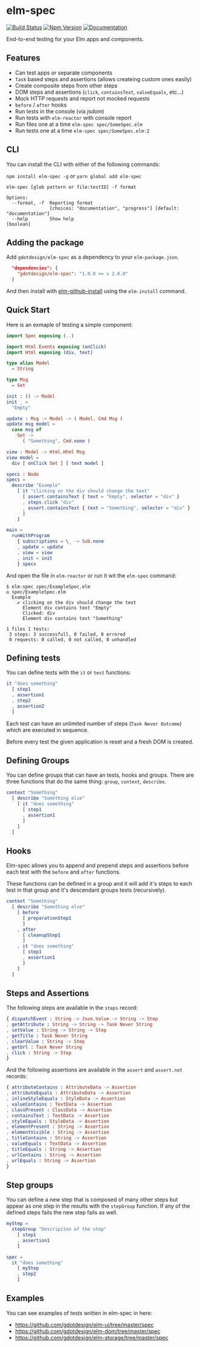 # elm-spec
[![Build Status](https://travis-ci.org/gdotdesign/elm-spec.svg?branch=master)](https://travis-ci.org/gdotdesign/elm-spec)
[![Npm Version](https://badge.fury.io/js/elm-spec.svg)](https://badge.fury.io/js/elm-spec)
[![Documentation](https://img.shields.io/badge/documentation-elm--directory-brightgreen.svg)](http://elm-directory.herokuapp.com/package/gdotdesign/elm-spec)

End-to-end testing for your Elm apps and components.

## Features
* Can test apps or separate components
* `Task` based steps and assertions (allows createing custom ones easily)
* Create composite steps from other steps
* DOM steps and assertions (`click`, `containsText`, `valueEquals`, etc...)
* Mock HTTP requests and report not mocked requests
* `before` / `after` hooks
* Run tests in the console (via _jsdom_)
* Run tests with `elm-reactor` with console report
* Run files one at a time `elm-spec spec/SomeSpec.elm`
* Run tests one at a time `elm-spec spec/SomeSpec.elm:2`

## CLI
You can install the CLI with either of the following commands:

`npm install elm-spec -g` or `yarn global add elm-spec`

```
elm-spec [glob pattern or file:testID] -f format

Options:
  --format, -f  Reporting format
                [choices: "documentation", "progress"] [default: "documentation"]
  --help        Show help                                               [boolean]

```

## Adding the package
Add `gdotdesign/elm-spec` as a dependency to your `elm-package.json`.

```json
  "dependencies": {
    "gdotdesign/elm-spec": "1.0.0 <= v 2.0.0"
  }
```

And then install with [elm-github-install](https://github.com/gdotdesign/elm-github-install) using the `elm-install` command.

## Quick Start
Here is an exmaple of testing a simple component:

```elm
import Spec exposing (..)

import Html.Events exposing (onClick)
import Html exposing (div, text)

type alias Model
  = String

type Msg
  = Set

init : () -> Model
init _ =
  "Empty"

update : Msg -> Model -> ( Model, Cmd Msg )
update msg model =
  case msg of
    Set ->
      ( "Something", Cmd.none )

view : Model -> Html.Html Msg
view model =
  div [ onClick Set ] [ text model ]

specs : Node
specs =
  describe "Example"
    [ it "clicking on the div should change the text"
      [ assert.containsText { text = "Empty", selector = "div" }
      , steps.click "div"
      , assert.containsText { text = "Something", selector = "div" }
      ]
    ]

main =
  runWithProgram
    { subscriptions = \_ -> Sub.none
    , update = update
    , view = view
    , init = init
    } specs
```

And open the file in `elm-reactor` or run it wit the `elm-spec` command:

```
$ elm-spec spec/ExampleSpec.elm
◎ spec/ExampleSpec.elm
  Example
    ✔ clicking on the div should change the text
      Element div contains text "Empty"
      Clicked: div
      Element div contains text "Something"

1 files 1 tests:
 3 steps: 3 successfull, 0 failed, 0 errored
 0 requests: 0 called, 0 not called, 0 unhandled
```

## Defining tests
You can define tests with the `it` or `test` functions:

```elm
it "does something"
  [ step1
  , assertion1
  , step2
  , assertion2
  ]
```

Each test can have an unlimited number of steps (`Task Never Outcome`) which
are executed in sequence.

Before every test the given application is reset and a fresh DOM is created.

## Defining Groups
You can define groups that can have an tests, hooks and groups. There are three
functions that do the same thing: `group`, `context`, `describe`.

```elm
context "Something"
  [ describe "Something else"
    [ it "does something"
      [ step1
      , assertion1
      ]
    ]
  ]
```

## Hooks
Elm-spec allows you to append and prepend steps and assertions before each test
with the `before` and `after` functions.

These functions can be defined in a group and it will add it's steps to each
test in that group and it's descendant groups tests (recursively).

```elm
context "Something"
  [ describe "Something else"
    [ before
      [ preparationStep1
      ]
    , after
      [ cleanupStep1
      ]
    , it "does something"
      [ step1
      , assertion1
      ]
    ]
  ]
```

## Steps and Assertions
The following steps are available in the `steps` record:

```elm
{ dispatchEvent : String -> Json.Value -> String -> Step
, getAttribute : String -> String -> Task Never String
, setValue : String -> String -> Step
, getTitle : Task Never String
, clearValue : String -> Step
, getUrl : Task Never String
, click : String -> Step
}
```

And the following assertions are available in the `assert` and `assert.not`
records:

```elm
{ attributeContains : AttributeData -> Assertion
, attributeEquals : AttributeData -> Assertion
, inlineStyleEquals : StyleData -> Assertion
, valueContains : TextData -> Assertion
, classPresent : ClassData -> Assertion
, containsText : TextData -> Assertion
, styleEquals : StyleData -> Assertion
, elementPresent : String -> Assertion
, elementVisible : String -> Assertion
, titleContains : String -> Assertion
, valueEquals : TextData -> Assertion
, titleEquals : String -> Assertion
, urlContains : String -> Assertion
, urlEquals : String -> Assertion
}
```

## Step groups
You can define a new step that is composed of many other steps but appear as
one step in the results with the `stepGroup` function. If any of the defined
steps fails the new step fails as well.

```elm
myStep =
  stepGroup "Descripiton of the step"
    [ step1
    , assertion1
    ]

spec =
  it "does something"
    [ myStep
    , step2
    ]
```

## Examples
You can see examples of tests written in elm-spec in here:
* https://github.com/gdotdesign/elm-ui/tree/master/spec
* https://github.com/gdotdesign/elm-dom/tree/master/spec
* https://github.com/gdotdesign/elm-storage/tree/master/spec
